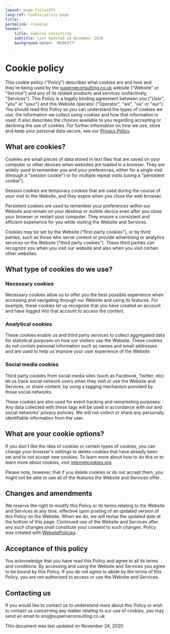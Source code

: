 ```yaml
---
layout: page-fullwidth
lang-ref: Cookie-policy-page
title:
permalink: /cookie/
header:
    title: Superne Consulting
    subtitle: Last Updated 24 November 2020
    background-color: "#596377"
---
```



<h1>Cookie policy</h1>
<p>This cookie policy (&quot;Policy&quot;) describes what cookies are and how and they&#039;re being used by the <a target="_blank" rel="nofollow" href="https://www.superneconsulting.co.uk">superneconsulting.co.uk</a> website (&quot;Website&quot; or &quot;Service&quot;) and any of its related products and services (collectively, &quot;Services&quot;). This Policy is a legally binding agreement between you (&quot;User&quot;, &quot;you&quot; or &quot;your&quot;) and this Website operator (&quot;Operator&quot;, &quot;we&quot;, &quot;us&quot; or &quot;our&quot;). You should read this Policy so you can understand the types of cookies we use, the information we collect using cookies and how that information is used. It also describes the choices available to you regarding accepting or declining the use of cookies. For further information on how we use, store and keep your personal data secure, see our <a target="_blank" rel="nofollow" href="https://www.superneconsulting.co.uk/privacy">Privacy Policy</a>.</p>
<h2>What are cookies?</h2>
<p>Cookies are small pieces of data stored in text files that are saved on your computer or other devices when websites are loaded in a browser. They are widely used to remember you and your preferences, either for a single visit (through a &quot;session cookie&quot;) or for multiple repeat visits (using a &quot;persistent cookie&quot;).</p>
<p>Session cookies are temporary cookies that are used during the course of your visit to the Website, and they expire when you close the web browser.</p>
<p>Persistent cookies are used to remember your preferences within our Website and remain on your desktop or mobile device even after you close your browser or restart your computer. They ensure a consistent and efficient experience for you while visiting the Website and Services.</p>
<p>Cookies may be set by the Website (&quot;first-party cookies&quot;), or by third parties, such as those who serve content or provide advertising or analytics services on the Website (&quot;third party cookies&quot;). These third parties can recognize you when you visit our website and also when you visit certain other websites.</p>
<h2>What type of cookies do we use?</h2>
<h3>Necessary cookies</h3>
<p>Necessary cookies allow us to offer you the best possible experience when accessing and navigating through our Website and using its features. For example, these cookies let us recognize that you have created an account and have logged into that account to access the content.</p>
<h3>Analytical cookies</h3>
<p>These cookies enable us and third party services to collect aggregated data for statistical purposes on how our visitors use the Website. These cookies do not contain personal information such as names and email addresses and are used to help us improve your user experience of the Website.</p>
<h3>Social media cookies</h3>
<p>Third party cookies from social media sites (such as Facebook, Twitter, etc) let us track social network users when they visit or use the Website and Services, or share content, by using a tagging mechanism provided by those social networks.</p>
<p>These cookies are also used for event tracking and remarketing purposes. Any data collected with these tags will be used in accordance with our and social networks’ privacy policies. We will not collect or share any personally identifiable information from the user.</p>
<h2>What are your cookie options?</h2>
<p>If you don't like the idea of cookies or certain types of cookies, you can change your browser's settings to delete cookies that have already been set and to not accept new cookies. To learn more about how to do this or to learn more about cookies, visit <a target="_blank" href="https://www.internetcookies.org">internetcookies.org</a></p>
<p>Please note, however, that if you delete cookies or do not accept them, you might not be able to use all of the features the Website and Services offer.</p>
<h2>Changes and amendments</h2>
<p>We reserve the right to modify this Policy or its terms relating to the Website and Services at any time, effective upon posting of an updated version of this Policy on the Website. When we do, we will revise the updated date at the bottom of this page. Continued use of the Website and Services after any such changes shall constitute your consent to such changes. Policy was created with <a style="color:inherit" target="_blank" href="https://www.websitepolicies.com/cookie-policy-generator">WebsitePolicies</a>.</p>
<h2>Acceptance of this policy</h2>
<p>You acknowledge that you have read this Policy and agree to all its terms and conditions. By accessing and using the Website and Services you agree to be bound by this Policy. If you do not agree to abide by the terms of this Policy, you are not authorized to access or use the Website and Services.</p>
<h2>Contacting us</h2>
<p>If you would like to contact us to understand more about this Policy or wish to contact us concerning any matter relating to our use of cookies, you may send an email to &#101;&#110;&#113;&#64;su&#112;er&#110;e&#99;&#111;n&#115;&#117;&#108;&#116;i&#110;&#103;&#46;&#99;&#111;&#46;&#117;k</p>
<p>This document was last updated on November 24, 2020</p>

